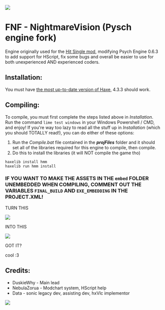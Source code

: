 ![](https://media.discordapp.net/attachments/996587362991747204/1208594430815109120/image.png?ex=65e3da46&is=65d16546&hm=241b059135e53c8df537cfe9195e683a093882f4791ed1451dc3bc722b0e43ed&)
# FNF - NightmareVision (Pysch engine fork)
Engine originally used for the [Hit Single mod](https://gamebanana.com/mods/395039), modifying Psych Engine 0.6.3 to add support for HScript, fix some bugs and overall be easier to use for both unexperienced AND experienced coders.

## Installation:
You must have [the most up-to-date version of Haxe](https://haxe.org/download/), 4.3.3 should work.

## Compiling:
To compile, you must first complete the steps listed above in *Installation*. Run the command `lime test windows` in your Windows Powershell / CMD, and enjoy!
If you're way too lazy to read all the stuff up in *Installation* (which you should TOTALLY read!), you can do either of these options:
1. Run the *Compile.bat* file contained in the ***projFiles*** folder and it should set all of the libraries required for this engine to compile, then compile.
2. Do this to install the libraries (it will NOT compile the game tho)

```text
haxelib install hmm
haxelib run hmm install
```

### IF YOU WANT TO MAKE THE ASSETS IN THE `embed` FOLDER UNEMBEDDED WHEN COMPILING, COMMENT OUT THE VARIABLES `FINAL_BUILD` AND `EXE_EMBEDDING` IN THE PROJECT.XML!

TURN THIS

![](https://cdn.discordapp.com/attachments/1005341331532554341/1209674773295136778/image.png?ex=65e7c86c&is=65d5536c&hm=89f4d4f60fe2970e2f9909500e193cf17a5bba833131b3f591a4d97b05043fe7&)

INTO THIS

![](https://cdn.discordapp.com/attachments/1005341331532554341/1209675268893966396/image.png?ex=65e7c8e2&is=65d553e2&hm=0b830b01b0af3b0dac1c687b4f92c27b5db9ce0b9332d3e68af397db88ce3144&)

GOT IT?

cool :3 

## Credits:
* DuskieWhy - Main lead
* NebulaZorua - Modchart system, HScript help
* Data - sonic legacy dev, assisting dev, hxVlc implementor

![](https://cdn.discordapp.com/attachments/1145032959666167929/1209038579645546517/GGq_crEXMAA8ubK.png?ex=65e577ec&is=65d302ec&hm=82c7c25c68877f71c10e1b0dda8b753b6d8d25752b3a8c0d0bf5118665fdd103&)
